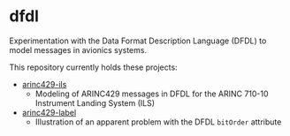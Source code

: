 # dfdl
Experimentation with the Data Format Description Language (DFDL) to model messages in avionics systems.

This repository currently holds these projects:

  * [arinc429-ils](https://github.com/rchampag/dfdl/tree/master/arinc429-ils)
    * Modeling of ARINC429 messages in DFDL for the ARINC 710-10 Instrument Landing System (ILS)
  * [arinc429-label](https://github.com/rchampag/dfdl/tree/master/arinc429-label)
    * Illustration of an apparent problem with the DFDL `bitOrder` attribute
